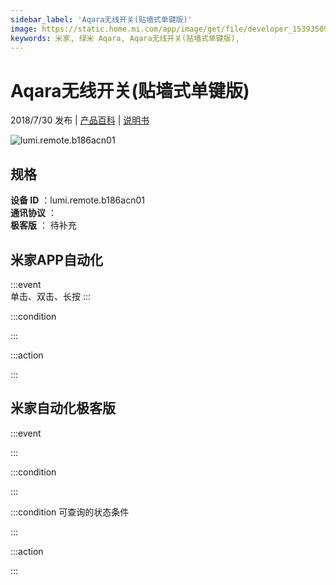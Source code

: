 ```yaml
---
sidebar_label: 'Aqara无线开关(贴墙式单键版)'
image: https://static.home.mi.com/app/image/get/file/developer_1539350975nors6d25.png
keywords: 米家, 绿米 Aqara, Aqara无线开关(贴墙式单键版), 
---
```

# Aqara无线开关(贴墙式单键版)

2018/7/30 发布 | [产品百科](https://home.mi.com/webapp/content/baike/product/index.html?model=lumi.remote.b186acn01/) | [说明书](https://home.mi.com/views/introduction.html?model=lumi.remote.b186acn01&region=cn)

![lumi.remote.b186acn01](https://static.home.mi.com/app/image/get/file/developer_1539350975nors6d25.png)

## 规格  
> 
**设备 ID** ：lumi.remote.b186acn01  
**通讯协议** ：  
**极客版**  ： 待补充 


## 米家APP自动化  

:::event  
单击、双击、长按
:::

:::condition  

:::

:::action   

:::

## 米家自动化极客版  

:::event  

:::

:::condition  

:::

:::condition 可查询的状态条件  

:::

:::action  

:::

        
